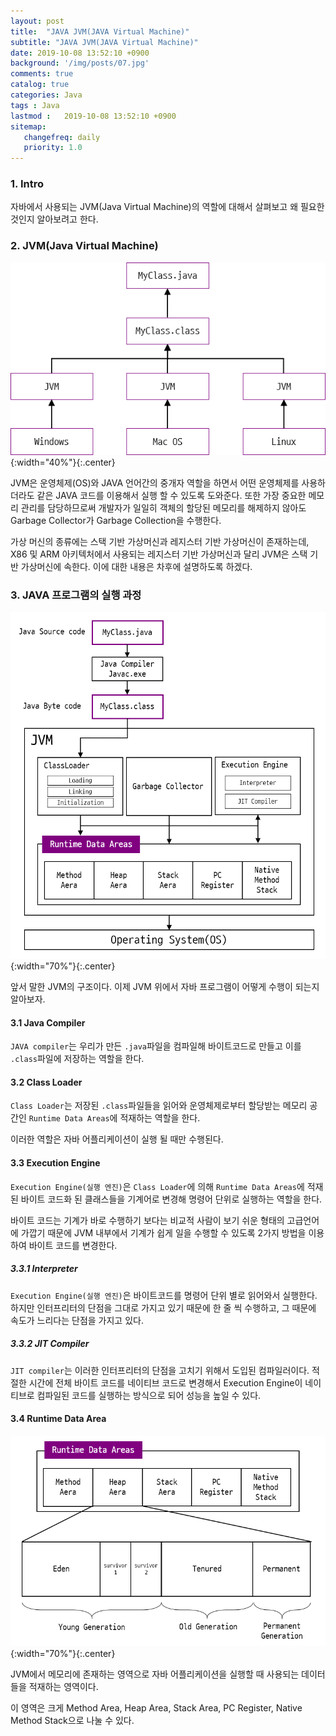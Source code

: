 ```yaml
---
layout: post
title:  "JAVA JVM(JAVA Virtual Machine)"
subtitle: "JAVA JVM(JAVA Virtual Machine)"
date: 2019-10-08 13:52:10 +0900
background: '/img/posts/07.jpg'
comments: true
catalog: true
categories: Java
tags : Java
lastmod :   2019-10-08 13:52:10 +0900
sitemap:
   changefreq: daily
   priority: 1.0
---
```


### 1. Intro

자바에서 사용되는 JVM(Java Virtual Machine)의 역할에 대해서 살펴보고 왜 필요한 것인지 알아보려고 한다.

### 2. JVM(Java Virtual Machine)

![Java](/img/Java/Java.png){:width="40%"}{:.center}

JVM은 운영체제(OS)와 JAVA 언어간의 중개자 역할을 하면서 어떤 운영체제를 사용하더라도 같은 JAVA 코드를 이용해서 실행 할 수 있도록 도와준다. 또한 가장 중요한 메모리 관리를 담당하므로써 개발자가 일일히 객체의 할당된 메모리를 해제하지 않아도 Garbage Collector가 Garbage Collection을 수행한다.

가상 머신의 종류에는 스택 기반 가상머신과 레지스터 기반 가상머신이 존재하는데, X86 및 ARM 아키텍처에서 사용되는 레지스터 기반 가상머신과 달리 JVM은 스택 기반 가상머신에 속한다. 이에 대한 내용은 차후에 설명하도록 하겠다.

### 3. JAVA 프로그램의 실행 과정

![Java JVM](/img/Java/JVM.png){:width="70%"}{:.center}

앞서 말한 JVM의 구조이다. 이제 JVM 위에서 자바 프로그램이 어떻게 수행이 되는지 알아보자.

#### 3.1 Java Compiler

`JAVA compiler`는 우리가 만든 `.java`파일을 컴파일해 바이트코드로 만들고 이를 `.class`파일에 저장하는 역할을 한다.

#### 3.2 Class Loader

`Class Loader`는 저장된 `.class`파일들을 읽어와 운영체제로부터 할당받는 메모리 공간인 `Runtime Data Areas`에 적재하는 역할을 한다.

이러한 역할은 자바 어플리케이션이 실행 될 때만 수행된다.

#### 3.3 Execution Engine

`Execution Engine(실행 엔진)`은 `Class Loader`에 의해 `Runtime Data Areas`에 적재된 바이트 코드화 된 클래스들을 기계어로 변경해 명령어 단위로 실행하는 역할을 한다.

바이트 코드는 기계가 바로 수행하기 보다는 비교적 사람이 보기 쉬운 형태의 고급언어에 가깝기 때문에 JVM 내부에서 기계가 쉽게 일을 수행할 수 있도록 2가지 방법을 이용하여 바이트 코드를 변경한다.

##### 3.3.1 Interpreter

`Execution Engine(실행 엔진)`은 바이트코드를 명령어 단위 별로 읽어와서 실행한다. 하지만 인터프리터의 단점을 그대로 가지고 있기 때문에 한 줄 씩 수행하고, 그 때문에 속도가 느리다는 단점을 가지고 있다.

##### 3.3.2 JIT Compiler

`JIT compiler`는 이러한 인터프리터의 단점을 고치기 위해서 도입된 컴파일러이다. 적절한 시간에 전체 바이트 코드를 네이티브 코드로 변경해서 Execution Engine이 네이티브로 컴파일된 코드를 실행하는 방식으로 되어 성능을 높일 수 있다.

#### 3.4 Runtime Data Area

![Java heap](/img/Java/Heap.png){:width="70%"}{:.center}

JVM에서 메모리에 존재하는 영역으로 자바 어플리케이션을 실행할 때 사용되는 데이터들을 적재하는 영역이다.

이 영역은 크게 Method Area, Heap Area, Stack Area, PC Register, Native Method Stack으로 나눌 수 있다.
